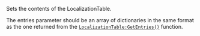 Sets the contents of the LocalizationTable.

The entries parameter should be an array of dictionaries in the same
format as the one returned from the [`LocalizationTable:GetEntries()`](https://create.roblox.com/docs/reference/engine/classes/LocalizationTable#GetEntries)
function.